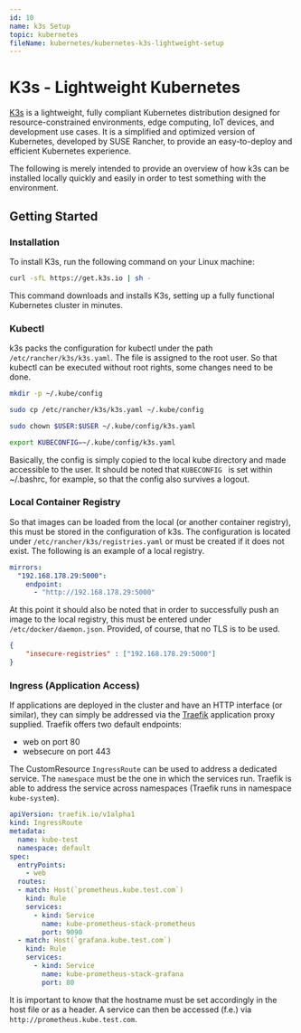 ```yaml
---
id: 10
name: k3s Setup
topic: kubernetes
fileName: kubernetes/kubernetes-k3s-lightweight-setup
---
```


# K3s - Lightweight Kubernetes

[K3s](https://k3s.io/) is a lightweight, fully compliant Kubernetes distribution designed for resource-constrained
environments, edge computing, IoT devices, and development use cases. It is a simplified and optimized version of
Kubernetes, developed by SUSE Rancher, to provide an easy-to-deploy and efficient Kubernetes experience.

The following is merely intended to provide an overview of how k3s can be installed locally quickly and easily in order
to test something with the environment.

## Getting Started

### Installation

To install K3s, run the following command on your Linux machine:

```bash
curl -sfL https://get.k3s.io | sh -
```

This command downloads and installs K3s, setting up a fully functional Kubernetes cluster in minutes.

### Kubectl

k3s packs the configuration for kubectl under the path `/etc/rancher/k3s/k3s.yaml`. The file is assigned to the root
user. So that kubectl can be executed without root rights, some changes need to be done.

```bash
mkdir -p ~/.kube/config

sudo cp /etc/rancher/k3s/k3s.yaml ~/.kube/config

sudo chown $USER:$USER ~/.kube/config/k3s.yaml

export KUBECONFIG=~/.kube/config/k3s.yaml
```

Basically, the config is simply copied to the local kube directory and made accessible to the user. It should be noted
that `KUBECONFIG ` is set within ~/.bashrc, for example, so that the config also survives a logout.

### Local Container Registry

So that images can be loaded from the local (or another container registry), this must be stored in the configuration of
k3s. The configuration is located under `/etc/rancher/k3s/registries.yaml` or must be created if it does not exist. The
following is an example of a local registry.

```yaml
mirrors:
  "192.168.178.29:5000":
    endpoint:
      - "http://192.168.178.29:5000"
```

At this point it should also be noted that in order to successfully push an image to the local registry, this must be
entered under `/etc/docker/daemon.json`. Provided, of course, that no TLS is to be used.

```json
{
    "insecure-registries" : ["192.168.178.29:5000"]
}
```

### Ingress (Application Access)

If applications are deployed in the cluster and have an HTTP interface (or similar), they can simply be addressed via
the [Traefik](https://doc.traefik.io/traefik/) application proxy supplied. Traefik offers two default endpoints:

- web on port 80
- websecure on port 443

The CustomResource `IngressRoute` can be used to address a dedicated service. The `namespace` must be the one in
which the services run. Traefik is able to address the service across namespaces (Traefik runs in namespace `kube-system`).

```yaml
apiVersion: traefik.io/v1alpha1
kind: IngressRoute
metadata:
  name: kube-test
  namespace: default
spec:
  entryPoints:
    - web
  routes:
  - match: Host(`prometheus.kube.test.com`)
    kind: Rule
    services:
      - kind: Service
        name: kube-prometheus-stack-prometheus
        port: 9090
  - match: Host(`grafana.kube.test.com`)
    kind: Rule
    services:
      - kind: Service
        name: kube-prometheus-stack-grafana
        port: 80
```

It is important to know that the hostname must be set accordingly in the host file or as a header. A service can
then be accessed (f.e.) via `http://prometheus.kube.test.com`.
